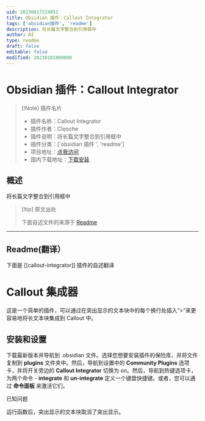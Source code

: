 ```yaml
---
uid: 20230817224052
title: Obsidian 插件：Callout Integrator
tags: ['obsidian插件', 'readme']
description: 将长篇文字整合到引用框中
author: AI
type: readme
draft: false
editable: false
modified: 20230101000000
---
```


# Obsidian 插件：Callout Integrator

> [!Note] 插件名片
> - 插件名称：Callout Integrator
> - 插件作者：Cleoche
> - 插件说明：将长篇文字整合到引用框中
> - 插件分类：['obsidian 插件 ', 'readme']
> - 项目地址：[点我访问](https://github.com/Cleoche/obsidian-callout-integrator)
> - 国内下载地址：[下载安装](https://pkmer.cn/products/plugin/pluginMarket/?callout-integrator)

## 概述

将长篇文字整合到引用框中

> [!tip] 原文出处
>
>下面自述文件的来源于 [Readme](https://ghproxy.net/https://raw.githubusercontent.com/Cleoche/obsidian-callout-integrator/master/README.md)

---

## Readme(翻译）

下面是 [[callout-integrator]] 插件的自述翻译

# Callout 集成器

这是一个简单的插件，可以通过在突出显示的文本块中的每个换行处插入“>”来更容易地将长文本块集成到 Callout 中。

## 安装和设置

下载最新版本并导航到 .obsidian 文件。选择您想要安装插件的保险库，并将文件复制到 **plugins** 文件夹中。然后，导航到设置中的 **Community Plugins** 选项卡，并将开关旁边的 **Callout Integrator** 切换为 *on*。然后，导航到热键选项卡，为两个命令 - **integrate** 和 **un-integrate** 定义一个键盘快捷键。或者，您可以通过 **命令面板** 来激活它们。

已知问题

运行函数后，突出显示的文本块取消了突出显示。
